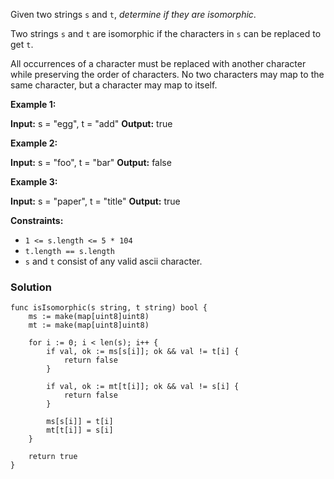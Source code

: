 Given two strings `s` and `t`, _determine if they are isomorphic_.

Two strings `s` and `t` are isomorphic if the characters in `s` can be replaced to get `t`.

All occurrences of a character must be replaced with another character while preserving the order of characters. No two characters may map to the same character, but a character may map to itself.

**Example 1:**

**Input:** s = "egg", t = "add"
**Output:** true

**Example 2:**

**Input:** s = "foo", t = "bar"
**Output:** false

**Example 3:**

**Input:** s = "paper", t = "title"
**Output:** true

**Constraints:**

- `1 <= s.length <= 5 * 104`
- `t.length == s.length`
- `s` and `t` consist of any valid ascii character.

### Solution
```
func isIsomorphic(s string, t string) bool {
	ms := make(map[uint8]uint8)
	mt := make(map[uint8]uint8)

	for i := 0; i < len(s); i++ {
		if val, ok := ms[s[i]]; ok && val != t[i] {
			return false
		}

		if val, ok := mt[t[i]]; ok && val != s[i] {
			return false
		}

		ms[s[i]] = t[i]
		mt[t[i]] = s[i]
	}

	return true
}
```
